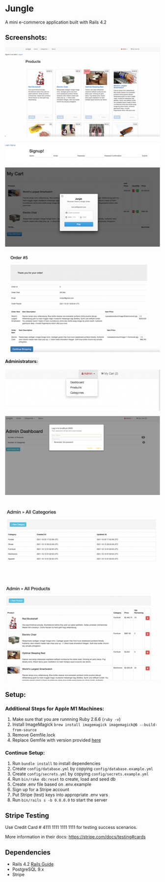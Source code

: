 # Jungle

A mini e-commerce application built with Rails 4.2

## Screenshots:
!['Homepage'](https://github.com/caitmich/jungle_rails_app/blob/master/documents/Homepage.png?raw=true)

!['Create Account'](https://github.com/caitmich/jungle_rails_app/blob/master/documents/CreateAccount.png?raw=true)

!['Cart Page with Stripe Configuration'](https://github.com/caitmich/jungle_rails_app/blob/master/documents/myCart.png?raw=true)

!['Order Confirmation Page'](https://github.com/caitmich/jungle_rails_app/blob/master/documents/orderPlaced.png?raw=true)

#### Administrators:
!['Admin Navbar Options'](https://github.com/caitmich/jungle_rails_app/blob/master/documents/AdminOptions.png?raw=true)

!['Admin Access Restricted'](https://github.com/caitmich/jungle_rails_app/blob/master/documents/AdminAccessRestricted.png?raw=true)

!['Admin Categories'](https://github.com/caitmich/jungle_rails_app/blob/master/documents/AdminCategories.png?raw=true)

!['Admin Dashboard. Allows admins to edit, delete and add new products.'](https://github.com/caitmich/jungle_rails_app/blob/master/documents/AdminDashboard.png?raw=true)







## Setup:

### Additional Steps for Apple M1 Machines:

1. Make sure that you are runnning Ruby 2.6.6 (`ruby -v`)
1. Install ImageMagick `brew install imagemagick imagemagick@6 --build-from-source`
2. Remove Gemfile.lock
3. Replace Gemfile with version provided [here](https://gist.githubusercontent.com/FrancisBourgouin/831795ae12c4704687a0c2496d91a727/raw/ce8e2104f725f43e56650d404169c7b11c33a5c5/Gemfile)

### Continue Setup:

1. Run `bundle install` to install dependencies
2. Create `config/database.yml` by copying `config/database.example.yml`
3. Create `config/secrets.yml` by copying `config/secrets.example.yml`
4. Run `bin/rake db:reset` to create, load and seed db
5. Create .env file based on .env.example
6. Sign up for a Stripe account
7. Put Stripe (test) keys into appropriate .env vars
8. Run `bin/rails s -b 0.0.0.0` to start the server

## Stripe Testing

Use Credit Card # 4111 1111 1111 1111 for testing success scenarios.

More information in their docs: <https://stripe.com/docs/testing#cards>

## Dependencies

* Rails 4.2 [Rails Guide](http://guides.rubyonrails.org/v4.2/)
* PostgreSQL 9.x
* Stripe
